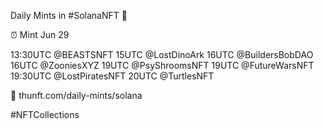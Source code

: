 Daily Mints in #SolanaNFT 🚀

⏰ Mint Jun 29

13:30UTC @BEASTSNFT
15UTC @LostDinoArk
16UTC @BuildersBobDAO
16UTC @ZooniesXYZ
19UTC @PsyShroomsNFT
19UTC @FutureWarsNFT
19:30UTC @LostPiratesNFT
20UTC @TurtlesNFT

🔗 thunft.com/daily-mints/solana

#NFTCollections